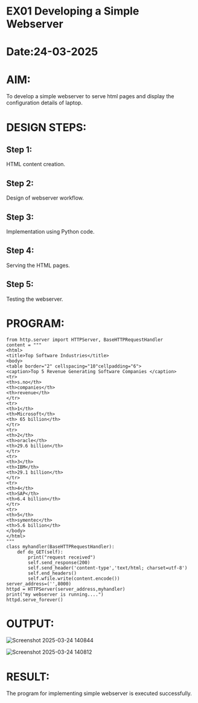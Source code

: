 # EX01 Developing a Simple Webserver

# Date:24-03-2025
# AIM:
To develop a simple webserver to serve html pages and display the configuration details of laptop.

# DESIGN STEPS:
## Step 1:
HTML content creation.

## Step 2:
Design of webserver workflow.

## Step 3:
Implementation using Python code.

## Step 4:
Serving the HTML pages.

## Step 5:
Testing the webserver.

# PROGRAM:
```
from http.server import HTTPServer, BaseHTTPRequestHandler
content = """
<html>
<title>Top Software Industries</title>
<body>
<table border="2" cellspacing="10"cellpadding="6">
<caption>Top 5 Revenue Generating Software Companies </caption>
<tr>
<th>s.no</th>
<th>companies</th>
<th>revenue</th>
</tr>
<tr>
<th>1</th>
<th>Microsoft</th>
<th> 65 billion</th>
</tr>
<tr>
<th>2</th>
<th>oracle</th>
<th>29.6 billion</th>
</tr>
<tr>
<th>3</th>
<th>IBM</th>
<th>29.1 billion</th>
</tr>
<tr>
<th>4</th>
<th>SAP</th>
<th>6.4 billion</th>
</tr>
<tr>
<th>5</th>
<th>symentec</th>
<th>5.6 billion</th>
</body>
</html>
"""
class myhandler(BaseHTTPRequestHandler):
    def do_GET(self):
        print("request received")
        self.send_response(200)
        self.send_header('content-type','text/html; charset=utf-8')
        self.end_headers()
        self.wfile.write(content.encode())
server_address=('',8000)
httpd = HTTPServer(server_address,myhandler)
print("my webserver is running....")
httpd.serve_forever()
```  
# OUTPUT:
![Screenshot 2025-03-24 140844](https://github.com/user-attachments/assets/1dbc21db-38f9-4c68-ac01-aa4b29468eb7)

![Screenshot 2025-03-24 140812](https://github.com/user-attachments/assets/840acf92-8467-490b-9d45-2595f22870fb)

# RESULT:
The program for implementing simple webserver is executed successfully.
